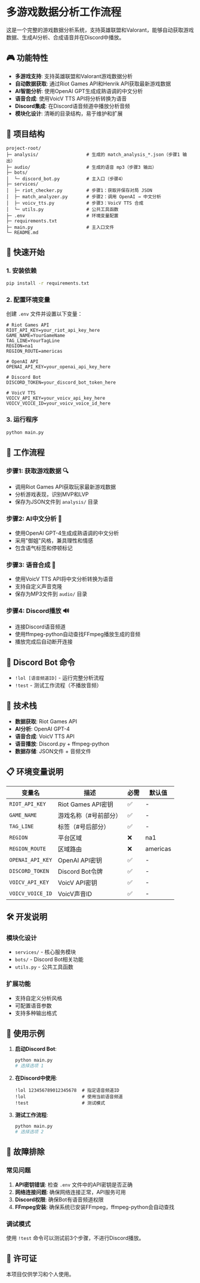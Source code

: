 # 多游戏数据分析工作流程

这是一个完整的游戏数据分析系统，支持英雄联盟和Valorant，能够自动获取游戏数据、生成AI分析、合成语音并在Discord中播放。

## 🎮 功能特性

- **多游戏支持**: 支持英雄联盟和Valorant游戏数据分析
- **自动数据获取**: 通过Riot Games API和Henrik API获取最新游戏数据
- **AI智能分析**: 使用OpenAI GPT生成成熟语调的中文分析
- **语音合成**: 使用VoicV TTS API将分析转换为语音
- **Discord集成**: 在Discord语音频道中播放分析音频
- **模块化设计**: 清晰的目录结构，易于维护和扩展

## 📁 项目结构

```
project-root/
├─ analysis/                  # 生成的 match_analysis_*.json（步骤1 输出）
├─ audio/                     # 生成的语音 mp3（步骤3 输出）
├─ bots/
│  └─ discord_bot.py          # 主入口（步骤4）
├─ services/
│  ├─ riot_checker.py         # 步骤1：获取并保存对局 JSON
│  ├─ match_analyzer.py       # 步骤2：调用 OpenAI → 中文分析
│  ├─ voicv_tts.py            # 步骤3：VoicV TTS 合成
│  └─ utils.py                # 公共工具函数
├─ .env                       # 环境变量配置
├─ requirements.txt
├─ main.py                    # 主入口文件
└─ README.md
```

## 🚀 快速开始

### 1. 安装依赖

```bash
pip install -r requirements.txt
```

### 2. 配置环境变量

创建 `.env` 文件并设置以下变量：

```env
# Riot Games API
RIOT_API_KEY=your_riot_api_key_here
GAME_NAME=YourGameName
TAG_LINE=YourTagLine
REGION=na1
REGION_ROUTE=americas

# OpenAI API
OPENAI_API_KEY=your_openai_api_key_here

# Discord Bot
DISCORD_TOKEN=your_discord_bot_token_here

# VoicV TTS
VOICV_API_KEY=your_voicv_api_key_here
VOICV_VOICE_ID=your_voicv_voice_id_here
```

### 3. 运行程序

```bash
python main.py
```

## 🎯 工作流程

### 步骤1: 获取游戏数据 🔍
- 调用Riot Games API获取玩家最新游戏数据
- 分析游戏表现，识别MVP和LVP
- 保存为JSON文件到 `analysis/` 目录

### 步骤2: AI中文分析 🤖
- 使用OpenAI GPT-4生成成熟语调的中文分析
- 采用"御姐"风格，兼具理性和情感
- 包含语气标签和停顿标记

### 步骤3: 语音合成 🎵
- 使用VoicV TTS API将中文分析转换为语音
- 支持自定义声音克隆
- 保存为MP3文件到 `audio/` 目录

### 步骤4: Discord播放 🔊
- 连接Discord语音频道
- 使用ffmpeg-python自动查找FFmpeg播放生成的音频
- 播放完成后自动断开连接

## 🤖 Discord Bot 命令

- `!lol [语音频道ID]` - 运行完整分析流程
- `!test` - 测试工作流程（不播放音频）

## 🔧 技术栈

- **数据获取**: Riot Games API
- **AI分析**: OpenAI GPT-4
- **语音合成**: VoicV TTS API
- **语音播放**: Discord.py + ffmpeg-python
- **数据存储**: JSON文件 + 音频文件

## 📋 环境变量说明

| 变量名 | 描述 | 必需 | 默认值 |
|--------|------|------|--------|
| `RIOT_API_KEY` | Riot Games API密钥 | ✅ | - |
| `GAME_NAME` | 游戏名称（#号前部分） | ✅ | - |
| `TAG_LINE` | 标签（#号后部分） | ✅ | - |
| `REGION` | 平台区域 | ❌ | na1 |
| `REGION_ROUTE` | 区域路由 | ❌ | americas |
| `OPENAI_API_KEY` | OpenAI API密钥 | ✅ | - |
| `DISCORD_TOKEN` | Discord Bot令牌 | ✅ | - |
| `VOICV_API_KEY` | VoicV API密钥 | ✅ | - |
| `VOICV_VOICE_ID` | VoicV声音ID | ✅ | - |

## 🛠️ 开发说明

### 模块化设计
- `services/` - 核心服务模块
- `bots/` - Discord Bot相关功能
- `utils.py` - 公共工具函数

### 扩展功能
- 支持自定义分析风格
- 可配置语音参数
- 支持多种输出格式

## 📝 使用示例

1. **启动Discord Bot**:
   ```bash
   python main.py
   # 选择选项 1
   ```

2. **在Discord中使用**:
   ```
   !lol 123456789012345678  # 指定语音频道ID
   !lol                     # 使用当前语音频道
   !test                    # 测试模式
   ```

3. **测试工作流程**:
   ```bash
   python main.py
   # 选择选项 2
   ```

## 🐛 故障排除

### 常见问题

1. **API密钥错误**: 检查 `.env` 文件中的API密钥是否正确
2. **网络连接问题**: 确保网络连接正常，API服务可用
3. **Discord权限**: 确保Bot有语音频道权限
4. **FFmpeg安装**: 确保系统已安装FFmpeg，ffmpeg-python会自动查找

### 调试模式

使用 `!test` 命令可以测试前3个步骤，不进行Discord播放。

## 📄 许可证

本项目仅供学习和个人使用。